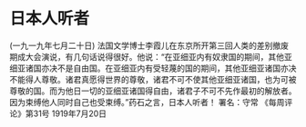 # 日本人听者
(一九一九年七月二十日)
法国文学博士李霞儿在东京所开第三回人类的差别撤废期成大会演说，有几句话说得很好。他说：“在亚细亚内有奴隶国的期间，其他亚细亚诸国亦决不是自由国。在亚细亚内有受轻蔑的国的期间，其他亚细亚诸国亦决不能得人尊敬。诸君真愿得世界的尊敬，诸君不可不使其他亚细亚诸国，也为可被尊敬的国。而为他日一切的亚细亚诸国得自由，诸君子不可不先作最初的解放者。因为束缚他人同时自己也受束缚。”药石之言，日本人听者！
署名：守常
《每周评论》第31号
1919年7月20日

